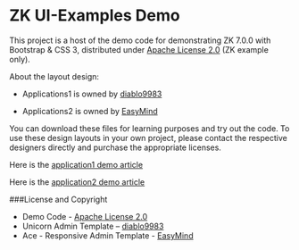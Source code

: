 ZK UI-Examples Demo
==============================

This project is a host of the demo code for demonstrating ZK 7.0.0 with Bootstrap & CSS 3, distributed under [Apache License 2.0](http://www.apache.org/licenses/LICENSE-2.0) (ZK example only).

About the layout design:

 * Applications1 is owned by [diablo9983](https://wrapbootstrap.com/theme/unicorn-admin-template-WB0F35928)

 * Applications2 is owned by [EasyMind](https://wrapbootstrap.com/theme/ace-responsive-admin-template-WB0B30DGR)


 You can download these files for learning purposes and try out the code. To use these design layouts in your own project, please contact the respective designers directly and purchase the appropriate licenses.

Here is the [application1 demo article](http://blog.zkoss.org/index.php/2013/08/13/zk-7-new-theme-system-with-bootstrap-css-3/)

Here is the [application2 demo article](http://books.zkoss.org/wiki/Small_Talks/2013/November/Customizing_Bootstrap_Theme_Demonstration)


###License and Copyright
	
* Demo Code - [Apache License 2.0](http://www.apache.org/licenses/LICENSE-2.0)
* Unicorn Admin Template – [diablo9983](https://wrapbootstrap.com/theme/unicorn-admin-template-WB0F35928)
* Ace - Responsive Admin Template - [EasyMind](https://wrapbootstrap.com/theme/ace-responsive-admin-template-WB0B30DGR)

